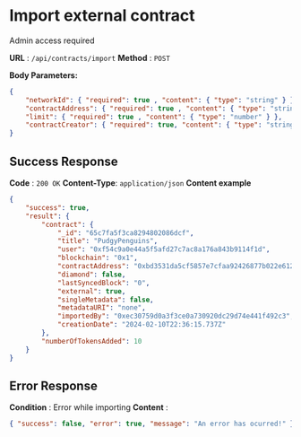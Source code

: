 # Import external contract
Admin access required

**URL** : `/api/contracts/import`
**Method** : `POST`

**Body Parameters:**
```json
{
    "networkId": { "required": true , "content": { "type": "string" } },
    "contractAddress": { "required": true , "content": { "type": "string" } },
    "limit": { "required": true , "content": { "type": "number" } },
    "contractCreator": { "required": true, "content": { "type": "string" } }
}
```

## Success Response
**Code** : `200 OK`
**Content-Type**: `application/json`
**Content example**
```json
{
    "success": true,
    "result": {
        "contract": {
            "_id": "65c7fa5f3ca8294802086dcf",
            "title": "PudgyPenguins",
            "user": "0xf54c9a0e44a5f5afd27c7ac8a176a843b9114f1d",
            "blockchain": "0x1",
            "contractAddress": "0xbd3531da5cf5857e7cfaa92426877b022e612cf8",
            "diamond": false,
            "lastSyncedBlock": "0",
            "external": true,
            "singleMetadata": false,
            "metadataURI": "none",
            "importedBy": "0xec30759d0a3f3ce0a730920dc29d74e441f492c3",
            "creationDate": "2024-02-10T22:36:15.737Z"
        },
        "numberOfTokensAdded": 10
    }
}
```

## Error Response
**Condition** : Error while importing
**Content** : 
```json
{ "success": false, "error": true, "message": "An error has ocurred!" }
```